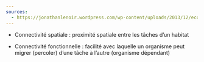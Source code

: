 ```yaml
---
sources:
  - https://jonathanlenoir.wordpress.com/wp-content/uploads/2013/12/ecologie-du-paysage.pdf
---
```

- Connectivité spatiale : proximité spatiale entre les tâches d’un habitat 


- Connectivité fonctionnelle : facilité avec laquelle un organisme peut migrer (percoler) d’une tâche à l’autre (organisme dépendant)